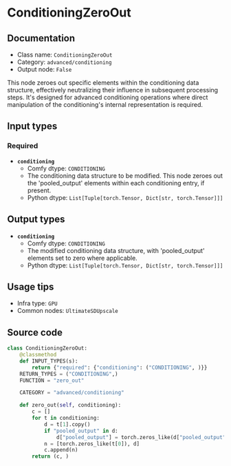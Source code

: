 # ConditioningZeroOut
## Documentation
- Class name: `ConditioningZeroOut`
- Category: `advanced/conditioning`
- Output node: `False`

This node zeroes out specific elements within the conditioning data structure, effectively neutralizing their influence in subsequent processing steps. It's designed for advanced conditioning operations where direct manipulation of the conditioning's internal representation is required.
## Input types
### Required
- **`conditioning`**
    - Comfy dtype: `CONDITIONING`
    - The conditioning data structure to be modified. This node zeroes out the 'pooled_output' elements within each conditioning entry, if present.
    - Python dtype: `List[Tuple[torch.Tensor, Dict[str, torch.Tensor]]]`
## Output types
- **`conditioning`**
    - Comfy dtype: `CONDITIONING`
    - The modified conditioning data structure, with 'pooled_output' elements set to zero where applicable.
    - Python dtype: `List[Tuple[torch.Tensor, Dict[str, torch.Tensor]]]`
## Usage tips
- Infra type: `GPU`
- Common nodes: `UltimateSDUpscale`


## Source code
```python
class ConditioningZeroOut:
    @classmethod
    def INPUT_TYPES(s):
        return {"required": {"conditioning": ("CONDITIONING", )}}
    RETURN_TYPES = ("CONDITIONING",)
    FUNCTION = "zero_out"

    CATEGORY = "advanced/conditioning"

    def zero_out(self, conditioning):
        c = []
        for t in conditioning:
            d = t[1].copy()
            if "pooled_output" in d:
                d["pooled_output"] = torch.zeros_like(d["pooled_output"])
            n = [torch.zeros_like(t[0]), d]
            c.append(n)
        return (c, )

```
